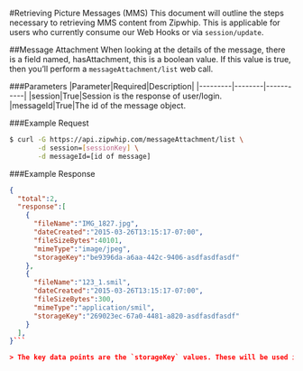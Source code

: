 #Retrieving Picture Messages (MMS)
This document will outline the steps necessary to retrieving MMS content from Zipwhip. This is applicable for users who currently consume our Web Hooks or via `session/update`.

##Message Attachment
When looking at the details of the message, there is a field named, hasAttachment, this is a boolean value. If this value is true, then you’ll perform a `messageAttachment/list` web call.

###Parameters
|Parameter|Required|Description|
|---------|--------|-----------|
|session|True|Session is the response of user/login.
|messageId|True|The id of the message object.

###Example Request
```sh
$ curl -G https://api.zipwhip.com/messageAttachment/list \
       -d session=[sessionKey] \
       -d messageId=[id of message]
```

###Example Response
```JSON
{  
  "total":2,
  "response":[  
    {
      "fileName":"IMG_1827.jpg",
      "dateCreated":"2015-03-26T13:15:17-07:00",
      "fileSizeBytes":40101,
      "mimeType":"image/jpeg",
      "storageKey":"be9396da-a6aa-442c-9406-asdfasdfasdf"
    },
    {
      "fileName":"123_1.smil",
      "dateCreated":"2015-03-26T13:15:17-07:00",
      "fileSizeBytes":300,
      "mimeType":"application/smil",
      "storageKey":"269023ec-67a0-4481-a820-asdfasdfasdf"
    }
  ],
}```

> The key data points are the `storageKey` values. These will be used in the next web calls.

